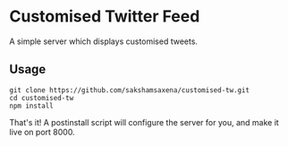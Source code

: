 # Customised Twitter Feed

A simple server which displays customised tweets.

## Usage

```
git clone https://github.com/sakshamsaxena/customised-tw.git  
cd customised-tw  
npm install
```

That's it! A postinstall script will configure the server for you, and make it live on port 8000. 